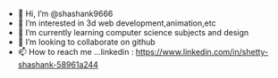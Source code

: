 - 👋 Hi, I’m @shashank9666
- 👀 I’m interested in 3d web development,animation,etc
- 🌱 I’m currently learning computer science subjects and design
- 💞️ I’m looking to collaborate on github
- 📫 How to reach me ...linkedin : https://www.linkedin.com/in/shetty-shashank-58961a244

<!---
shashank9666/shashank9666 is a ✨ special ✨ repository because its `README.md` (this file) appears on your GitHub profile.
You can click the Preview link to take a look at your changes.
--->
